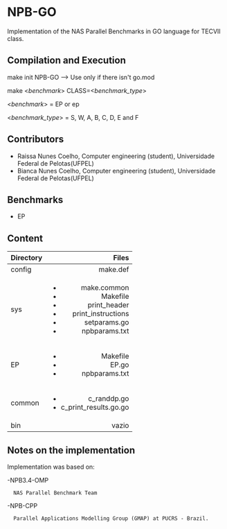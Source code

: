 # NPB-GO
Implementation of the NAS Parallel Benchmarks in GO language for TECVII class.

## Compilation and Execution

make init NPB-GO --> Use only if there isn't go.mod

make <_benchmark_> CLASS=<_benchmark_type_>

<_benchmark_> = EP or ep

<_benchmark_type_> = S, W, A, B, C, D, E and F

## Contributors
- Raissa Nunes Coelho, Computer engineering (student), Universidade Federal de Pelotas(UFPEL)
- Bianca Nunes Coelho, Computer engineering (student), Universidade Federal de Pelotas(UFPEL)

## Benchmarks
- EP

## Content
|Directory |Files |
| :---|---:|
|config | make.def|
|sys | <ul><li>make.common</li><li>Makefile</li><li>print_header</li><li>print_instructions</li><li>setparams.go</li><li>npbparams.txt</li></ul>|
|EP | <ul><li>Makefile</li><li>EP.go</li><li>npbparams.txt</li></ul> |
|common | <ul><li>c_randdp.go</li><li>c_print_results.go.go</li></ul>  |
|bin | vazio |

## Notes on the implementation
Implementation was based on:

  -NPB3.4-OMP
      
      NAS Parallel Benchmark Team
  
  -NPB-CPP
  
      Parallel Applications Modelling Group (GMAP) at PUCRS - Brazil.
